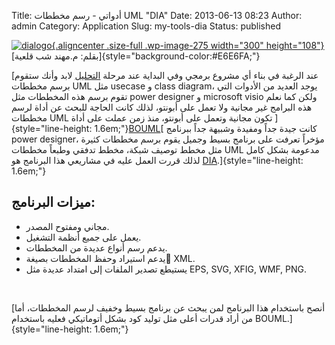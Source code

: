 Title: أدواتي - رسم مخططات UML "DIA"
Date: 2013-06-13 08:23
Author: admin
Category: Application
Slug: my-tools-dia
Status: published

[![dialogo](http://mycodee.com/wp-content/uploads/2013/06/dialogo.jpg){.aligncenter .size-full .wp-image-275 width="300" height="108"}](http://mycodee.com/wp-content/uploads/2013/06/dialogo.jpg)[بقلم: م.مهند شب قلعية]{style="background-color:#E6E6FA;"}

[عند الرغبة في بناء أي مشروع برمجي وفي البداية عند مرحلة [التحليل](http://www.computech-sy.com/blog/?p=292) لابد وأنك ستقوم برسم مخططات UML مثل usecase و class diagram، يوجد العديد من الأدوات التي تقوم برسم هذه المخططات مثل power designer و microsoft visio ولكن كما نعلم هذه البرامج غير مجانية ولا تعمل على أبونتو، لذلك كانت الحاجة للبحث عن أداة لرسم مخططات UML تكون مجانية وتعمل على أبونتو، منذ زمن عملت على أداة ]{style="line-height: 1.6em;"}[BOUML](http://www.bouml.fr/)[ كانت جيدة جداً ومفيدة وشبيهة جداً ببرنامج power designer، مؤخراً تعرفت على برنامج بسيط وجميل يقوم برسم مخططات كثيرة مثل مخطط توصيف شبكة، مخطط تدفقي وطبعاً مخططات UML مدعومة بشكل كامل لذلك قررت العمل عليه في مشاريعي هذا البرنامج هو [DIA](http://dia-installer.de/shapes/UML/index.html.en).]{style="line-height: 1.6em;"}

ميزات البرنامج: 
---------------

-   مجاني ومفتوح المصدر.
-   يعمل على جميع أنظمة التشغيل.
-   يدعم رسم أنواع عديدة من المخططات.
-   يدعم استيراد وحفظ المخططات بصيغة ْXML.
-   يستيطع تصدير الملفات إلى امتداد عديدة مثل EPS, SVG, XFIG, WMF, PNG.

 

[أنصح باستخدام هذا البرنامج لمن يبحث عن برنامج بسيط وخفيف لرسم المخططات، أما من أراد قدرات أعلى مثل توليد كود بشكل أتوماتيكي فعليه باستخدام BOUML.]{style="line-height: 1.6em;"}

 

 

